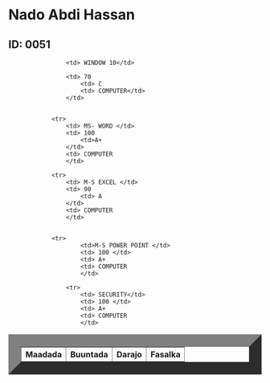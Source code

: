 
<html>
    <title> Natiijo</title>
    <head>
        <link rel="stylesheet" href="table.css"/>
        <body>  
            <h1> Nado Abdi Hassan</h1>
            <h2> ID: 0051</h2>
            <table border="25">
                <tr>
                    <th>Maadada </th>
                    <th>Buuntada</th>
                    <th>Darajo</th>
                    <th>Fasalka</th>
                </tr>
                
                    <td> WINDOW 10</td>
                   
                    <td> 70
                        <td> C
                        <td> COMPUTER</td>
                    </td>
           
            
                <tr>
                    <td> MS- WORD </td>
                    <td> 100
                        <td>A+
                    </td>
                    <td> COMPUTER
                    </td>
          
                <tr>   
                    <td> M-S EXCEL </td>
                    <td> 90 
                        <td> A
                    </td>
                    <td> COMPUTER
                    </td>
        
               
                <tr>
                        <td>M-S POWER POINT </td>
                        <td> 100 </td>
                        <td> A+
                        <td> COMPUTER
                        </td>
               
                    <tr>
                        <td> SECURITY</td>
                        <td> 100 </td>
                        <td> A+
                        <td> COMPUTER
                        </td>
                   
